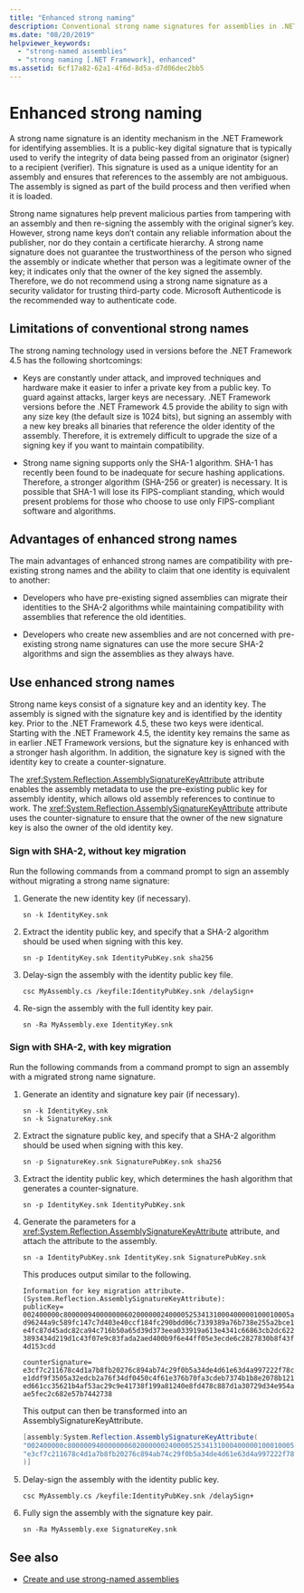 ```yaml
---
title: "Enhanced strong naming"
description: Conventional strong name signatures for assemblies in .NET Framework have limitations. Learn about enhanced strong naming. 
ms.date: "08/20/2019"
helpviewer_keywords: 
  - "strong-named assemblies"
  - "strong naming [.NET Framework], enhanced"
ms.assetid: 6cf17a82-62a1-4f6d-8d5a-d7d06dec2bb5
---
```

# Enhanced strong naming
A strong name signature is an identity mechanism in the .NET Framework for identifying assemblies. It is a public-key digital signature that is typically used to verify the integrity of data being passed from an originator (signer) to a recipient (verifier). This signature is used as a unique identity for an assembly and ensures that references to the assembly are not ambiguous. The assembly is signed as part of the build process and then verified when it is loaded.  
  
 Strong name signatures help prevent malicious parties from tampering with an assembly and then re-signing the assembly with the original signer’s key. However, strong name keys don’t contain any reliable information about the publisher, nor do they contain a certificate hierarchy. A strong name signature does not guarantee the trustworthiness of the person who signed the assembly or indicate whether that person was a legitimate owner of the key; it indicates only that the owner of the key signed the assembly. Therefore, we do not recommend using a strong name signature as a security validator for trusting third-party code. Microsoft Authenticode is the recommended way to authenticate code.  
  
## Limitations of conventional strong names  
 The strong naming technology used in versions before the .NET Framework 4.5 has the following shortcomings:  
  
- Keys are constantly under attack, and improved techniques and hardware make it easier to infer a private key from a public key. To guard against attacks, larger keys are necessary. .NET Framework versions before the .NET Framework 4.5 provide the ability to sign with any size key (the default size is 1024 bits), but signing an assembly with a new key breaks all binaries that reference the older identity of the assembly. Therefore, it is extremely difficult to upgrade the size of a signing key if you want to maintain compatibility.  
  
- Strong name signing supports only the SHA-1 algorithm. SHA-1 has recently been found to be inadequate for secure hashing applications. Therefore, a stronger algorithm (SHA-256 or greater) is necessary. It is possible that SHA-1 will lose its FIPS-compliant standing, which would present problems for those who choose to use only FIPS-compliant software and algorithms.  
  
## Advantages of enhanced strong names  
 The main advantages of enhanced strong names are compatibility with pre-existing strong names and the ability to claim that one identity is equivalent to another:  
  
- Developers who have pre-existing signed assemblies can migrate their identities to the SHA-2 algorithms while maintaining compatibility with assemblies that reference the old identities.  
  
- Developers who create new assemblies and are not concerned with pre-existing strong name signatures can use the more secure SHA-2 algorithms and sign the assemblies as they always have.  
  
## Use enhanced strong names  
 Strong name keys consist of a signature key and an identity key. The assembly is signed with the signature key and is identified by the identity key. Prior to the .NET Framework 4.5, these two keys were identical. Starting with the .NET Framework 4.5, the identity key remains the same as in earlier .NET Framework versions, but the signature key is enhanced with a stronger hash algorithm. In addition, the signature key is signed with the identity key to create a counter-signature.  
  
 The <xref:System.Reflection.AssemblySignatureKeyAttribute> attribute enables the assembly metadata to use the pre-existing public key for assembly identity, which allows old assembly references to continue to work.  The <xref:System.Reflection.AssemblySignatureKeyAttribute> attribute uses the counter-signature to ensure that the owner of the new signature key is also the owner of the old identity key.  
  
### Sign with SHA-2, without key migration  
 Run the following commands from a command prompt to sign an assembly without migrating a strong name signature:  
  
1. Generate the new identity key (if necessary).  
  
    ```console  
    sn -k IdentityKey.snk  
    ```  
  
2. Extract the identity public key, and specify that a SHA-2 algorithm should be used when signing with this key.  
  
    ```console  
    sn -p IdentityKey.snk IdentityPubKey.snk sha256  
    ```  
  
3. Delay-sign the assembly with the identity public key file.  
  
    ```console  
    csc MyAssembly.cs /keyfile:IdentityPubKey.snk /delaySign+  
    ```  
  
4. Re-sign the assembly with the full identity key pair.  
  
    ```console  
    sn -Ra MyAssembly.exe IdentityKey.snk  
    ```  
  
### Sign with SHA-2, with key migration  
 Run the following commands from a command prompt to sign an assembly with a migrated strong name signature.  
  
1. Generate an identity and signature key pair (if necessary).  
  
    ```console  
    sn -k IdentityKey.snk  
    sn -k SignatureKey.snk  
    ```  
  
2. Extract the signature public key, and specify that a SHA-2 algorithm should be used when signing with this key.  
  
    ```console  
    sn -p SignatureKey.snk SignaturePubKey.snk sha256  
    ```  
  
3. Extract the identity public key, which determines the hash algorithm that generates a counter-signature.  
  
    ```console  
    sn -p IdentityKey.snk IdentityPubKey.snk  
    ```  
  
4. Generate the parameters for a <xref:System.Reflection.AssemblySignatureKeyAttribute> attribute, and attach the attribute to the assembly.  
  
    ```console  
    sn -a IdentityPubKey.snk IdentityKey.snk SignaturePubKey.snk  
    ```  

    This produces output similar to the following.

    ```output
    Information for key migration attribute.
    (System.Reflection.AssemblySignatureKeyAttribute):
    publicKey=
    002400000c80000094000000060200000024000052534131000400000100010005a3a81ac0a519
    d96244a9c589fc147c7d403e40ccf184fc290bdd06c7339389a76b738e255a2bce1d56c3e7e936
    e4fc87d45adc82ca94c716b50a65d39d373eea033919a613e4341c66863cb2dc622bcb541762b4
    3893434d219d1c43f07e9c83fada2aed400b9f6e44ff05e3ecde6c2827830b8f43f7ac8e3270a3
    4d153cdd

    counterSignature=
    e3cf7c211678c4d1a7b8fb20276c894ab74c29f0b5a34de4d61e63d4a997222f78cdcbfe4c91eb
    e1ddf9f3505a32edcb2a76f34df0450c4f61e376b70fa3cdeb7374b1b8e2078b121e2ee6e8c6a8
    ed661cc35621b4af53ac29c9e41738f199a81240e8fd478c887d1a30729d34e954a97cddce66e3
    ae5fec2c682e57b7442738
    ```

    This output can then be transformed into an AssemblySignatureKeyAttribute.

    ```csharp
    [assembly:System.Reflection.AssemblySignatureKeyAttribute(
    "002400000c80000094000000060200000024000052534131000400000100010005a3a81ac0a519d96244a9c589fc147c7d403e40ccf184fc290bdd06c7339389a76b738e255a2bce1d56c3e7e936e4fc87d45adc82ca94c716b50a65d39d373eea033919a613e4341c66863cb2dc622bcb541762b43893434d219d1c43f07e9c83fada2aed400b9f6e44ff05e3ecde6c2827830b8f43f7ac8e3270a34d153cdd",
    "e3cf7c211678c4d1a7b8fb20276c894ab74c29f0b5a34de4d61e63d4a997222f78cdcbfe4c91ebe1ddf9f3505a32edcb2a76f34df0450c4f61e376b70fa3cdeb7374b1b8e2078b121e2ee6e8c6a8ed661cc35621b4af53ac29c9e41738f199a81240e8fd478c887d1a30729d34e954a97cddce66e3ae5fec2c682e57b7442738"
    )]
    ```
  
5. Delay-sign the assembly with the identity public key.  
  
    ```console  
    csc MyAssembly.cs /keyfile:IdentityPubKey.snk /delaySign+  
    ```  
  
6. Fully sign the assembly with the signature key pair.  
  
    ```console  
    sn -Ra MyAssembly.exe SignatureKey.snk  
    ```  
  
## See also

- [Create and use strong-named assemblies](create-use-strong-named.md)
